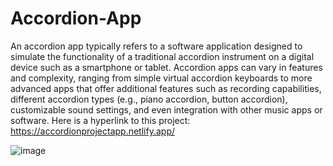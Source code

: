 # Accordion-App
 An accordion app typically refers to a software application designed to simulate the functionality of a traditional accordion instrument on a digital device such as a smartphone or tablet. Accordion apps can vary in features and complexity, ranging from simple virtual accordion keyboards to more advanced apps that offer additional features such as recording capabilities, different accordion types (e.g., piano accordion, button accordion), customizable sound settings, and even integration with other music apps or software. Here is a hyperlink to this project: https://accordionprojectapp.netlify.app/

 ![image](https://github.com/Enockodhis/Accordion-App/assets/107674019/3b05c7b9-b301-444a-a023-6812815e0ef8)

